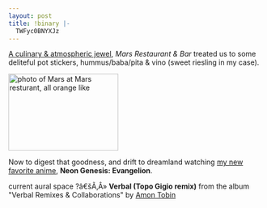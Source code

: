 ```yaml
---
layout: post
title: !binary |-
  TWFyc0BNYXJz
---
```

<p><a href="http://www.marsaustin.com/">A culinary &#38; atmospheric jewel</a>, <em>Mars Restaurant &#38; Bar</em> treated us to some deliteful pot stickers, hummus/baba/pita &#38; vino (sweet riesling in my case).</p><img src="http://marsorange.com/archive/Mars@Mars-2.jpg" height="152" width="217" alt="photo of Mars at Mars resturant, all orange like" title="photo of Mars at Mars resturant, all orange like" longdesc="" /><p>Now to digest that goodness, and drift to dreamland watching <a href="http://www.lwhy.clara.net/nge/">my new favorite anime</a>, <strong>Neon Genesis: Evangelion</strong>.</p><p>current aural space ?â€šÃ‚Â» <strong>Verbal (Topo Gigio remix)</strong> from the album "Verbal Remixes &#38; Collaborations" by <a href="http://www.google.com/search?q=%22Amon Tobin%22">Amon Tobin</a></p>
